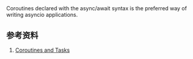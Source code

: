 ## 
Coroutines declared with the async/await syntax is the preferred way of writing asyncio applications.
## 参考资料
1. [Coroutines and Tasks](https://docs.python.org/3/library/asyncio-task.html#timeouts)
